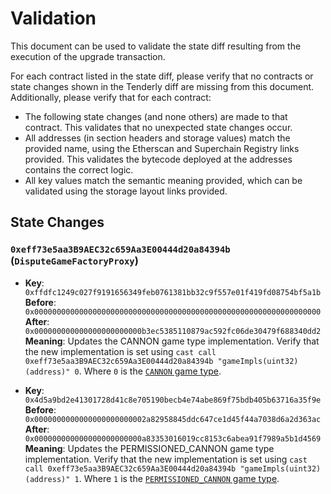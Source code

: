 # Validation

This document can be used to validate the state diff resulting from the execution of the upgrade
transaction.

For each contract listed in the state diff, please verify that no contracts or state changes shown in the Tenderly diff are missing from this document. Additionally, please verify that for each contract:

- The following state changes (and none others) are made to that contract. This validates that no unexpected state changes occur.
- All addresses (in section headers and storage values) match the provided name, using the Etherscan and Superchain Registry links provided. This validates the bytecode deployed at the addresses contains the correct logic.
- All key values match the semantic meaning provided, which can be validated using the storage layout links provided.

## State Changes

### `0xeff73e5aa3B9AEC32c659Aa3E00444d20a84394b` (`DisputeGameFactoryProxy`)

- **Key**: `0xffdfc1249c027f9191656349feb0761381bb32c9f557e01f419fd08754bf5a1b` <br/>
  **Before**: `0x0000000000000000000000000000000000000000000000000000000000000000` <br/>
  **After**: `0x000000000000000000000000b3ec5385110879ac592fc06de30479f688340dd2` <br/>
  **Meaning**: Updates the CANNON game type implementation. Verify that the new implementation is set using `cast call 0xeff73e5aa3B9AEC32c659Aa3E00444d20a84394b "gameImpls(uint32)(address)" 0`. Where `0` is the [`CANNON` game type](https://github.com/ethereum-optimism/optimism/blob/op-contracts/v1.4.0/packages/contracts-bedrock/src/dispute/lib/Types.sol#L28).

- **Key**: `0x4d5a9bd2e41301728d41c8e705190becb4e74abe869f75bdb405b63716a35f9e` <br/>
  **Before**: `0x0000000000000000000000002a82958845ddc647ce1d45f44a7038d6a2d363ac` <br/>
  **After**: `0x000000000000000000000000a83353016019cc8153c6abea91f7989a5b1d4569` <br/>
  **Meaning**: Updates the PERMISSIONED_CANNON game type implementation. Verify that the new implementation is set using `cast call 0xeff73e5aa3B9AEC32c659Aa3E00444d20a84394b "gameImpls(uint32)(address)" 1`. Where `1` is the [`PERMISSIONED_CANNON` game type](https://github.com/ethereum-optimism/optimism/blob/op-contracts/v1.4.0/packages/contracts-bedrock/src/dispute/lib/Types.sol#L31).
